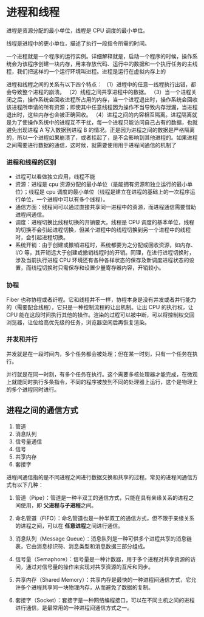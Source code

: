 # 进程和线程

进程是资源分配的最小单位，线程是 CPU 调度的最小单位。

线程是进程中的更小单位，描述了执行一段指令所需的时间。

一个进程就是一个程序的运行实例。详细解释就是，启动一个程序的时候，操作系统会为该程序创建一块内存，用来存放代码、运行中的数据和一个执行任务的主线程，我们把这样的一个运行环境叫进程。进程是运行在虚拟内存上的

进程和线程之间的关系有以下四个特点：
（1）进程中的任意一线程执行出错，都会导致整个进程的崩溃。
（2）线程之间共享进程中的数据。
（3）当一个进程关闭之后，操作系统会回收进程所占用的内存，当一个进程退出时，操作系统会回收该进程所申请的所有资源；即使其中任意线程因为操作不当导致内存泄漏，当进程退出时，这些内存也会被正确回收。
（4）进程之间的内容相互隔离。进程隔离就是为了使操作系统中的进程互不干扰，每一个进程只能访问自己占有的数据，也就避免出现进程 A 写入数据到进程 B 的情况。正是因为进程之间的数据是严格隔离的，所以一个进程如果崩溃了，或者挂起了，是不会影响到其他进程的。如果进程之间需要进行数据的通信，这时候，就需要使用用于进程间通信的机制了

### 进程和线程的区别

- 进程可以看做独立应用，线程不能
- 资源：进程是 cpu 资源分配的最小单位（是能拥有资源和独立运行的最小单位）；线程是 cpu 调度的最小单位（线程是建立在进程的基础上的一次程序运行单位，一个进程中可以有多个线程）。
- 通信方面：线程间可以通过直接共享同一进程中的资源，而进程通信需要借助 进程间通信。
- 调度：进程切换比线程切换的开销要大。线程是 CPU 调度的基本单位，线程的切换不会引起进程切换，但某个进程中的线程切换到另一个进程中的线程时，会引起进程切换。
- 系统开销：由于创建或撤销进程时，系统都要为之分配或回收资源，如内存、I/O 等，其开销远大于创建或撤销线程时的开销。同理，在进行进程切换时，涉及当前执行进程 CPU 环境还有各种各样状态的保存及新调度进程状态的设置，而线程切换时只需保存和设置少量寄存器内容，开销较小。

### 协程

Fiber 也称协程或者纤程。它和线程并不一样，协程本身是没有并发或者并行能力的（需要配合线程），它只是一种控制流程的让出机制。让出 CPU 的执行权，让 CPU 能在这段时间执行其他的操作。渲染的过程可以被中断，可以将控制权交回浏览器，让位给高优先级的任务，浏览器空闲后再恢复渲染。

### 并发和并行

并发就是在一段时间内，多个任务都会被处理；但在某一时刻，只有一个任务在执行。

并行就是在同一时刻，有多个任务在执行。这个需要多核处理器才能完成，在微观上就能同时执行多条指令，不同的程序被放到不同的处理器上运行，这个是物理上的多个进程同时进行。

## 进程之间的通信方式

1. 管道
2. 消息队列
3. 信号量通信
4. 信号
5. 共享内存
6. 套接字

进程间通信指的是不同进程之间进行数据交换和共享的过程。常见的进程间通信方式有以下几种：

1. 管道（Pipe）：管道是一种半双工的通信方式，只能在具有亲缘关系的进程之间使用，即
   **父进程与子进程**之间。

2. 命名管道（FIFO）：命名管道也是一种半双工的通信方式，但不限于亲缘关系的进程之间，可以在
   **任意进程**之间进行通信。

3. 消息队列（Message Queue）：消息队列是一种可供多个进程共享的消息链表，它由消息标识符、消息类型和消息数据三部分组成。

4. 信号量（Semaphore）：信号量是一种计数器，用于多个进程对共享资源的访问，通过对信号量的操作来实现对共享资源的互斥和同步。

5. 共享内存（Shared Memory）：共享内存是最快的一种进程间通信方式，它允许多个进程共享同一块物理内存，从而避免了数据的复制。

6. 套接字（Socket）：套接字是一种网络编程接口，可以在不同主机之间的进程进行通信，是最常用的一种进程间通信方式之一。
